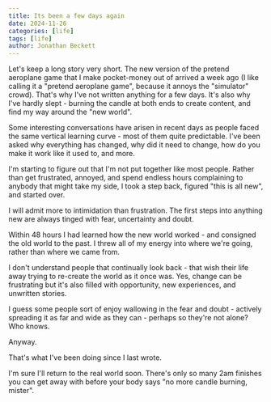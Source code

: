 ```yaml
---
title: Its been a few days again
date: 2024-11-26
categories: [life]
tags: [life]
author: Jonathan Beckett
---
```


Let's keep a long story very short. The new version of the pretend aeroplane game that I make pocket-money out of arrived a week ago (I like calling it a "pretend aeroplane game", because it annoys the "simulator" crowd). That's why I've not written anything for a few days. It's also why I've hardly slept - burning the candle at both ends to create content, and find my way around the "new world".

Some interesting conversations have arisen in recent days as people faced the same vertical learning curve - most of them quite predictable. I've been asked why everything has changed, why did it need to change, how do you make it work like it used to, and more.

I'm starting to figure out that I'm not put together like most people. Rather than get frustrated, annoyed, and spend endless hours complaining to anybody that might take my side, I took a step back, figured "this is all new", and started over.

I will admit more to intimidation than frustration. The first steps into anything new are always tinged with fear, uncertainty and doubt.

Within 48 hours I had learned how the new world worked - and consigned the old world to the past. I threw all of my energy into where we're going, rather than where we came from.

I don't understand people that continually look back - that wish their life away trying to re-create the world as it once was. Yes, change can be frustrating but it's also filled with opportunity, new experiences, and unwritten stories.

I guess some people sort of enjoy wallowing in the fear and doubt - actively spreading it as far and wide as they can - perhaps so they're not alone? Who knows.

Anyway.

That's what I've been doing since I last wrote.

I'm sure I'll return to the real world soon. There's only so many 2am finishes you can get away with before your body says "no more candle burning, mister".